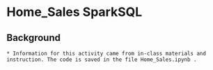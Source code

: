 # Home_Sales SparkSQL

## Background

    * Information for this activity came from in-class materials and instruction. The code is saved in the file Home_Sales.ipynb . 